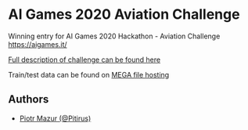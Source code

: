 # AI Games 2020 Aviation Challenge
Winning entry for AI Games 2020 Hackathon - Aviation Challenge https://aigames.it/

[Full description of challenge can be found here](AviationChallenge.pdf)

Train/test data can be found on [MEGA file hosting](https://mega.nz/#F!oVFkDaRB!LpOJ4CmglMtQk78gNCh3nA)

## Authors

*  [Piotr Mazur (@Pitirus)](https://github.com/Pitirus)
